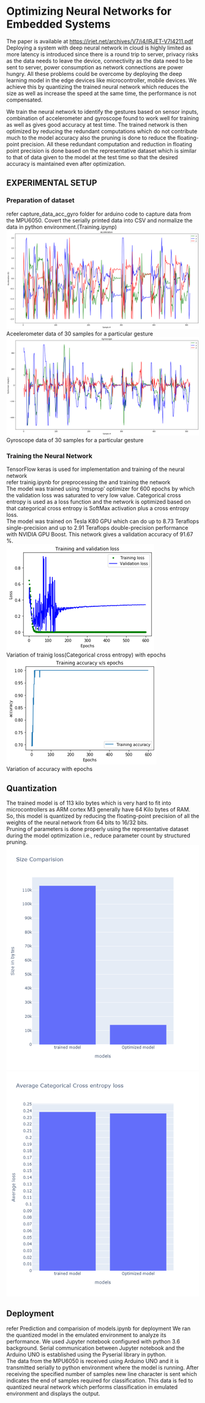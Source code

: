 # Optimizing Neural Networks for Embedded Systems
The paper is available at https://irjet.net/archives/V7/i4/IRJET-V7I4211.pdf  
Deploying a system with deep neural network in cloud is highly limited as more latency is introduced since there is a round trip to server, privacy risks as the data needs to leave the device, connectivity as the data need to be sent to server, power consumption as network connections are power hungry. All these problems could be overcome by deploying the deep learning model in the edge devices like microcontroller, mobile devices. We achieve this by quantizing the trained neural network which reduces the size as well as increase the speed at the same time, the performance is not compensated.  
  
We train the neural network to identify the gestures based on sensor inputs, combination of accelerometer and gyroscope found to work well for training as well as gives good accuracy at test time. The trained network is then optimized by reducing the redundant computations which do not contribute much to the model accuracy also the pruning is done to reduce the floating-point precision. All these redundant computation and reduction in floating point precision is done based on the representative dataset which is similar to that of data given to the model at the test time so that the desired accuracy is maintained even after optimization.  
## EXPERIMENTAL SETUP
### Preparation of dataset
refer capture_data_acc_gyro folder for arduino code to capture data from the MPU6050. Covert the serially printed data into CSV and normalize the data in python environment.(Training.ipynp)
![](images/accelrometer.png)
Aceelerometer data of 30 samples for a particular gesture
![](images/gyroscope.png)
Gyroscope data of 30 samples for a particular gesture
### Training the Neural Network
TensorFlow keras is used for implementation and training of the neural network  
refer trainig.ipynb for preprocessing the and training the network   
The model was trained using ‘rmsprop’ optimizer for 600 epochs by which the validation loss was saturated to very low value. Categorical cross entropy is used as a loss function and the network is optimized based on that categorical cross entropy is SoftMax activation plus a cross entropy loss.   
The model was trained on Tesla K80 GPU which can do up to 8.73 Teraflops single-precision and up to 2.91 Teraflops double-precision performance with NVIDIA GPU Boost. This network gives a validation accuracy of 91.67 %.  
![](images/loss.png)  
Variation of trainig loss(Categorical cross entropy) with epochs  
![](images/accuracy.png)  
Variation of accuracy with epochs  
## Quantization
The trained model is of 113 kilo bytes which is very hard to fit into microcontrollers as ARM cortex M3 generally have 64 Kilo bytes of RAM. So, this model is quantized by reducing the floating-point precision of all the weights of the neural network from 64 bits to 16/32 bits.  
Pruning of parameters is done properly using the representative dataset during the model optimization i.e., reduce parameter count by structured pruning.   
![](images/size.png)  
![](images/loss_comp.png) 
## Deployment
refer Prediction and comparision of models.ipynb for deployment
We ran the quantized model in the emulated environment to analyze its performance. We used Jupyter notebook configured with python 3.6 background. Serial communication between Jupyter notebook and the Arduino UNO is established using the Pyserial library in python.   
The data from the MPU6050 is received using Arduino UNO and it is transmitted serially to python environment where the model is running. After receiving the specified number of samples new line character is sent which indicates the end of samples required for classification. This data is fed to quantized neural network which performs classification in emulated environment and displays the output.

